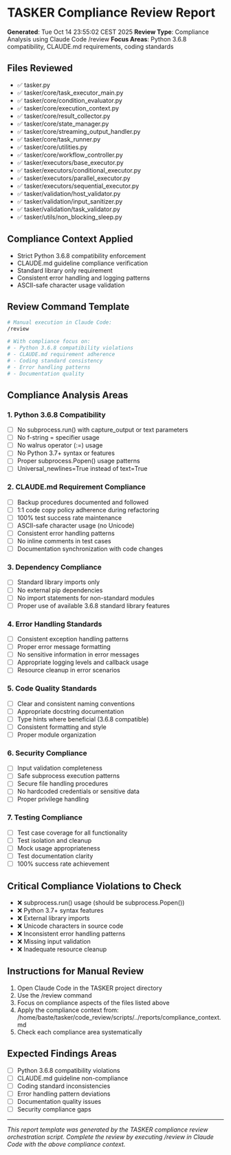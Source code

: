 # TASKER Compliance Review Report
**Generated**: Tue Oct 14 23:55:02 CEST 2025
**Review Type**: Compliance Analysis using Claude Code /review
**Focus Areas**: Python 3.6.8 compatibility, CLAUDE.md requirements, coding standards

## Files Reviewed
- ✅ tasker.py
- ✅ tasker/core/task_executor_main.py
- ✅ tasker/core/condition_evaluator.py
- ✅ tasker/core/execution_context.py
- ✅ tasker/core/result_collector.py
- ✅ tasker/core/state_manager.py
- ✅ tasker/core/streaming_output_handler.py
- ✅ tasker/core/task_runner.py
- ✅ tasker/core/utilities.py
- ✅ tasker/core/workflow_controller.py
- ✅ tasker/executors/base_executor.py
- ✅ tasker/executors/conditional_executor.py
- ✅ tasker/executors/parallel_executor.py
- ✅ tasker/executors/sequential_executor.py
- ✅ tasker/validation/host_validator.py
- ✅ tasker/validation/input_sanitizer.py
- ✅ tasker/validation/task_validator.py
- ✅ tasker/utils/non_blocking_sleep.py

## Compliance Context Applied
- Strict Python 3.6.8 compatibility enforcement
- CLAUDE.md guideline compliance verification
- Standard library only requirement
- Consistent error handling and logging patterns
- ASCII-safe character usage validation

## Review Command Template
```bash
# Manual execution in Claude Code:
/review

# With compliance focus on:
# - Python 3.6.8 compatibility violations
# - CLAUDE.md requirement adherence
# - Coding standard consistency
# - Error handling patterns
# - Documentation quality
```

## Compliance Analysis Areas
### 1. Python 3.6.8 Compatibility
- [ ] No subprocess.run() with capture_output or text parameters
- [ ] No f-string = specifier usage
- [ ] No walrus operator (:=) usage
- [ ] No Python 3.7+ syntax or features
- [ ] Proper subprocess.Popen() usage patterns
- [ ] Universal_newlines=True instead of text=True

### 2. CLAUDE.md Requirement Compliance
- [ ] Backup procedures documented and followed
- [ ] 1:1 code copy policy adherence during refactoring
- [ ] 100% test success rate maintenance
- [ ] ASCII-safe character usage (no Unicode)
- [ ] Consistent error handling patterns
- [ ] No inline comments in test cases
- [ ] Documentation synchronization with code changes

### 3. Dependency Compliance
- [ ] Standard library imports only
- [ ] No external pip dependencies
- [ ] No import statements for non-standard modules
- [ ] Proper use of available 3.6.8 standard library features

### 4. Error Handling Standards
- [ ] Consistent exception handling patterns
- [ ] Proper error message formatting
- [ ] No sensitive information in error messages
- [ ] Appropriate logging levels and callback usage
- [ ] Resource cleanup in error scenarios

### 5. Code Quality Standards
- [ ] Clear and consistent naming conventions
- [ ] Appropriate docstring documentation
- [ ] Type hints where beneficial (3.6.8 compatible)
- [ ] Consistent formatting and style
- [ ] Proper module organization

### 6. Security Compliance
- [ ] Input validation completeness
- [ ] Safe subprocess execution patterns
- [ ] Secure file handling procedures
- [ ] No hardcoded credentials or sensitive data
- [ ] Proper privilege handling

### 7. Testing Compliance
- [ ] Test case coverage for all functionality
- [ ] Test isolation and cleanup
- [ ] Mock usage appropriateness
- [ ] Test documentation clarity
- [ ] 100% success rate achievement

## Critical Compliance Violations to Check
- ❌ subprocess.run() usage (should be subprocess.Popen())
- ❌ Python 3.7+ syntax features
- ❌ External library imports
- ❌ Unicode characters in source code
- ❌ Inconsistent error handling patterns
- ❌ Missing input validation
- ❌ Inadequate resource cleanup

## Instructions for Manual Review
1. Open Claude Code in the TASKER project directory
2. Use the /review command
3. Focus on compliance aspects of the files listed above
4. Apply the compliance context from: /home/baste/tasker/code_review/scripts/../reports/compliance_context.md
5. Check each compliance area systematically

## Expected Findings Areas
- [ ] Python 3.6.8 compatibility violations
- [ ] CLAUDE.md guideline non-compliance
- [ ] Coding standard inconsistencies
- [ ] Error handling pattern deviations
- [ ] Documentation quality issues
- [ ] Security compliance gaps

---
*This report template was generated by the TASKER compliance review orchestration script.*
*Complete the review by executing /review in Claude Code with the above compliance context.*
